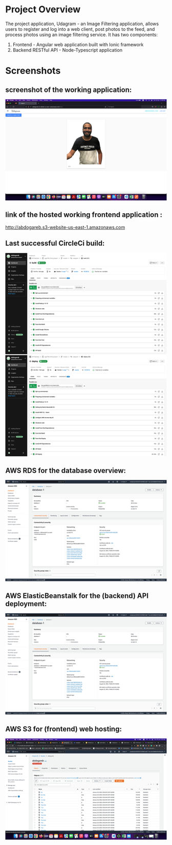 # Project Overview

The project application, Udagram - an Image Filtering application, allows users to register and log into a web client, post photos to the feed, and process photos using an image filtering service.
It has two components:

1.  Frontend - Angular web application built with Ionic framework
2.  Backend RESTful API - Node-Typescript application

# Screenshots

## screenshot of the working application:

![Alt text](/screenshots/Frontend.png)

## link of the hosted working frontend application :

http://abdogareb.s3-website-us-east-1.amazonaws.com

## Last successful CircleCi build:

![Alt text](/screenshots/build_pipline.png)
![Alt text](/screenshots/deploy_pipline.png)

## AWS RDS for the database overview:

![Alt text](/screenshots/RDS.png)

## AWS ElasticBeanstalk for the (backend) API deployment:

![Alt text](/screenshots/RDS.png)

## AWS S3 for (frontend) web hosting:

![Alt text](/screenshots/S3.png)
